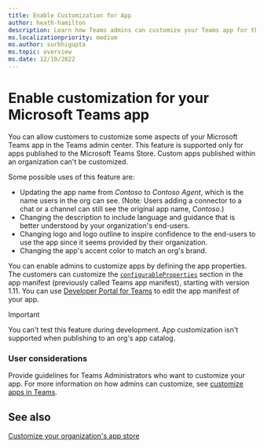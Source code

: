 ```yaml
---
title: Enable Customization for App
author: heath-hamilton
description: Learn how Teams admins can customize your Teams app for their org by changing the app's accent color, description, logo and its outline, and app name.
ms.localizationpriority: medium
ms.author: surbhigupta
ms.topic: overview
ms.date: 12/10/2022
---
```


# Enable customization for your Microsoft Teams app

You can allow customers to customize some aspects of your Microsoft Teams app in the Teams admin center. This feature is supported only for apps published to the Microsoft Teams Store. Custom apps published within an organization can't be customized.

Some possible uses of this feature are:

* Updating the app name from *Contoso* to *Contoso Agent*, which is the name users in the org can see.
(Note: Users adding a connector to a chat or a channel can still see the original app name, *Contoso*.)
* Changing the description to include language and guidance that is better understood by your organization's end-users.
* Changing logo and logo outline to inspire confidence to the end-users to use the app since it seems provided by their organization.
* Changing the app's accent color to match an org's brand.

You can enable admins to customize apps by defining the app properties. The customers can customize the [`configurableProperties`](/microsoftteams/platform/resources/schema/manifest-schema#configurableproperties) section in the app manifest (previously called Teams app manifest), starting with version 1.11. You can use [Developer Portal for Teams](https://dev.teams.microsoft.com/home) to edit the app manifest of your app.

> [!IMPORTANT]
> You can't test this feature during development. App customization isn't supported when publishing to an org's app catalog.

### User considerations

Provide guidelines for Teams Administrators who want to customize your app. For more information on how admins can customize, see [customize apps in Teams](/microsoftteams/customize-apps).

## See also

[Customize your organization's app store](/microsoftteams/customize-your-app-store)

